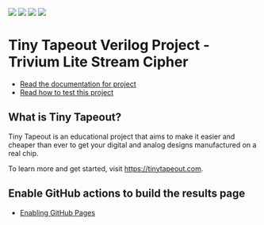 ![](../../workflows/gds/badge.svg) ![](../../workflows/docs/badge.svg) ![](../../workflows/test/badge.svg) ![](../../workflows/fpga/badge.svg)

# Tiny Tapeout Verilog Project - Trivium Lite Stream Cipher

- [Read the documentation for project](docs/info.md)
- [Read how to test this project](test/README.md)

## What is Tiny Tapeout?

Tiny Tapeout is an educational project that aims to make it easier and cheaper than ever to get your digital and analog designs manufactured on a real chip.

To learn more and get started, visit https://tinytapeout.com.

## Enable GitHub actions to build the results page

- [Enabling GitHub Pages](https://tinytapeout.com/faq/#my-github-action-is-failing-on-the-pages-part)

